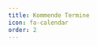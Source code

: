 ```yaml
---
title: Kommende Termine
icon: fa-calendar
order: 2
---
```


<div id="upcoming-dates" data-baseurl="{{ site.baseurl }}"></div>

<script src="{{ '/assets/js/upcoming_dates.js' | relative_url }}"></script>
